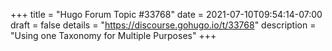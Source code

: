 +++
title = "Hugo Forum Topic #33768"
date = 2021-07-10T09:54:14-07:00
draft = false
details = "https://discourse.gohugo.io/t/33768"
description = "Using one Taxonomy for Multiple Purposes"
+++
